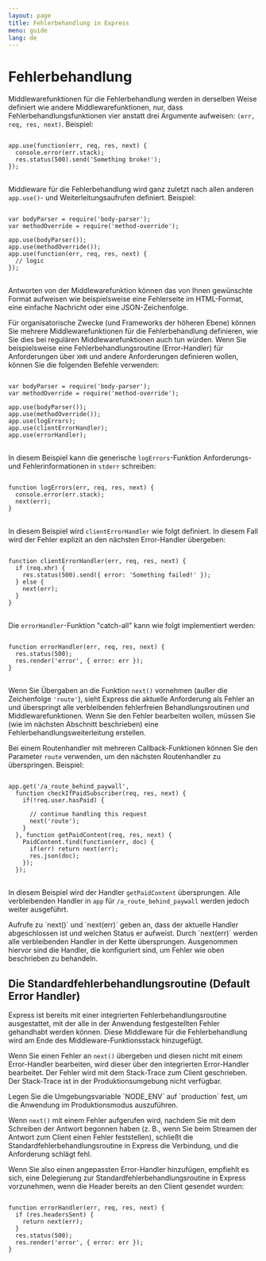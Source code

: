 ```yaml
---
layout: page
title: Fehlerbehandlung in Express
menu: guide
lang: de
---
```


# Fehlerbehandlung

Middlewarefunktionen für die Fehlerbehandlung werden in derselben Weise definiert wie andere Middlewarefunktionen, nur, dass Fehlerbehandlungsfunktionen vier anstatt drei Argumente aufweisen:
`(err, req, res, next)`. Beispiel:

<pre>
<code class="language-javascript" translate="no">
app.use(function(err, req, res, next) {
  console.error(err.stack);
  res.status(500).send('Something broke!');
});
</code>
</pre>

Middleware für die Fehlerbehandlung wird ganz zuletzt nach allen anderen `app.use()`- und Weiterleitungsaufrufen definiert. Beispiel:

<pre>
<code class="language-javascript" translate="no">
var bodyParser = require('body-parser');
var methodOverride = require('method-override');

app.use(bodyParser());
app.use(methodOverride());
app.use(function(err, req, res, next) {
  // logic
});
</code>
</pre>

Antworten von der Middlewarefunktion können das von Ihnen gewünschte Format aufweisen wie beispielsweise eine Fehlerseite im HTML-Format, eine einfache Nachricht oder eine JSON-Zeichenfolge.

Für organisatorische Zwecke (und Frameworks der höheren Ebene) können Sie mehrere Middlewarefunktionen für die Fehlerbehandlung definieren, wie Sie dies bei regulären Middlewarefunktionen auch tun würden. Wenn Sie beispielsweise eine Fehlerbehandlungsroutine (Error-Handler) für Anforderungen über `XHR` und andere Anforderungen definieren wollen, können Sie die folgenden Befehle verwenden:

<pre>
<code class="language-javascript" translate="no">
var bodyParser = require('body-parser');
var methodOverride = require('method-override');

app.use(bodyParser());
app.use(methodOverride());
app.use(logErrors);
app.use(clientErrorHandler);
app.use(errorHandler);
</code>
</pre>

In diesem Beispiel kann die generische `logErrors`-Funktion Anforderungs- und Fehlerinformationen in `stderr` schreiben:

<pre>
<code class="language-javascript" translate="no">
function logErrors(err, req, res, next) {
  console.error(err.stack);
  next(err);
}
</code>
</pre>

In diesem Beispiel wird `clientErrorHandler` wie folgt definiert. In diesem Fall wird der Fehler explizit an den nächsten Error-Handler übergeben:

<pre>
<code class="language-javascript" translate="no">
function clientErrorHandler(err, req, res, next) {
  if (req.xhr) {
    res.status(500).send({ error: 'Something failed!' });
  } else {
    next(err);
  }
}
</code>
</pre>

Die `errorHandler`-Funktion "catch-all" kann wie folgt implementiert werden:

<pre>
<code class="language-javascript" translate="no">
function errorHandler(err, req, res, next) {
  res.status(500);
  res.render('error', { error: err });
}
</code>
</pre>

Wenn Sie Übergaben an die Funktion `next()` vornehmen (außer die Zeichenfolge `'route'`), sieht Express die aktuelle Anforderung als Fehler an und überspringt alle verbleibenden fehlerfreien Behandlungsroutinen und Middlewarefunktionen. Wenn Sie den Fehler bearbeiten wollen, müssen Sie (wie im nächsten Abschnitt beschrieben) eine Fehlerbehandlungsweiterleitung erstellen.

Bei einem Routenhandler mit mehreren Callback-Funktionen können Sie den Parameter `route` verwenden, um den nächsten Routenhandler zu überspringen. Beispiel:

<pre>
<code class="language-javascript" translate="no">
app.get('/a_route_behind_paywall',
  function checkIfPaidSubscriber(req, res, next) {
    if(!req.user.hasPaid) {

      // continue handling this request
      next('route');
    }
  }, function getPaidContent(req, res, next) {
    PaidContent.find(function(err, doc) {
      if(err) return next(err);
      res.json(doc);
    });
  });
</code>
</pre>

In diesem Beispiel wird der Handler `getPaidContent` übersprungen. Alle verbleibenden Handler in `app` für `/a_route_behind_paywall` werden jedoch weiter ausgeführt.

<div class="doc-box doc-info" markdown="1">
Aufrufe zu `next()` und `next(err)` geben an, dass der aktuelle Handler abgeschlossen ist und welchen Status er aufweist. Durch `next(err)` werden alle verbleibenden Handler in der Kette übersprungen. Ausgenommen hiervor sind die Handler, die konfiguriert sind, um Fehler wie oben beschrieben zu behandeln.
</div>

## Die Standardfehlerbehandlungsroutine (Default Error Handler)

Express ist bereits mit einer integrierten Fehlerbehandlungsroutine ausgestattet, mit der alle in der Anwendung festgestellten Fehler gehandhabt werden können. Diese Middleware für die Fehlerbehandlung wird am Ende des Middleware-Funktionsstack hinzugefügt.

Wenn Sie einen Fehler an `next()` übergeben und diesen nicht mit einem Error-Handler bearbeiten, wird dieser über den integrierten Error-Handler bearbeitet. Der Fehler wird mit dem Stack-Trace zum Client geschrieben. Der Stack-Trace ist in der Produktionsumgebung nicht verfügbar.

<div class="doc-box doc-info" markdown="1">
Legen Sie die Umgebungsvariable `NODE_ENV` auf `production` fest, um die Anwendung im Produktionsmodus auszuführen.
</div>

Wenn `next()` mit einem Fehler aufgerufen wird, nachdem Sie mit dem Schreiben der Antwort begonnen haben (z. B., wenn Sie beim Streamen der Antwort zum Client einen Fehler feststellen), schließt die Standardfehlerbehandlungsroutine in Express die Verbindung, und die Anforderung schlägt fehl.

Wenn Sie also einen angepassten Error-Handler hinzufügen, empfiehlt es sich, eine Delegierung zur Standardfehlerbehandlungsroutine in Express vorzunehmen, wenn die Header bereits an den Client gesendet wurden:

<pre>
<code class="language-javascript" translate="no">
function errorHandler(err, req, res, next) {
  if (res.headersSent) {
    return next(err);
  }
  res.status(500);
  res.render('error', { error: err });
}
</code>
</pre>
